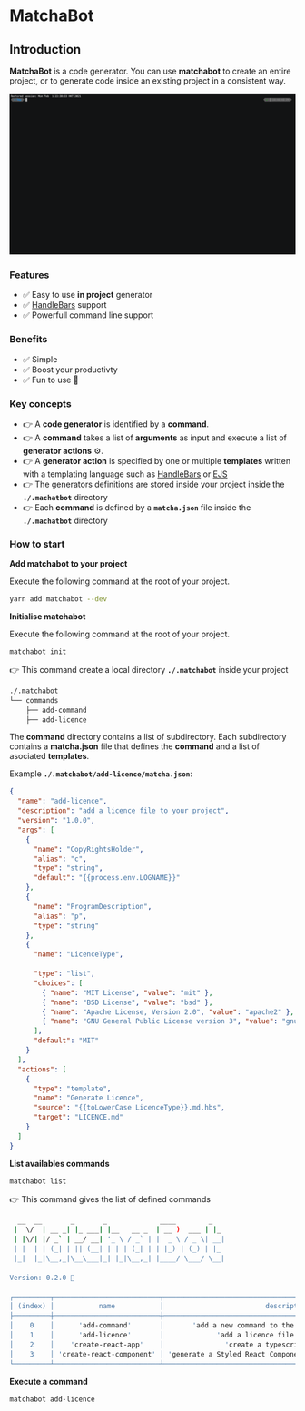 # MatchaBot

## Introduction

**MatchaBot** is a code generator. You can use **matchabot** to create an entire project, or to generate code inside an existing project in a consistent way.

![MatchaBot](./doc/matchabot.gif)

### Features

- ✅ Easy to use **in project** generator
- ✅ [HandleBars](https://handlebarsjs.com/) support
- ✅ Powerfull command line support

### Benefits

- ✅ Simple
- ✅ Boost your productivty
- ✅ Fun to use 🦄

### Key concepts

- 👉 A **code generator** is identified by a **command**.
- 👉 A **command** takes a list of **arguments** as input and execute a list of **generator actions** ⚙️.
- 👉 ️️A **generator action** is specified by one or multiple **templates** written with a templating language such as [HandleBars](https://handlebarsjs.com/) or [EJS](https://ejs.co/)
- 👉 The generators definitions are stored inside your project inside the **`./.machatbot`** directory
- 👉 Each **command** is defined by a **`matcha.json`** file inside the **`./.machatbot`** directory

### How to start

**Add matchabot to your project**

Execute the following command at the root of your project.

```bash
yarn add matchabot --dev
```

**Initialise matchabot**

Execute the following command at the root of your project.

```bash
matchabot init
```

👉 This command create a local directory **`./.matchabot`** inside your project

```bash
./.matchabot
└── commands
    ├── add-command
    ├── add-licence
```

The **command** directory contains a list of subdirectory. Each subdirectory contains a **matcha.json** file that defines the **command** and a list of asociated **templates**.

Example **`./.matchabot/add-licence/matcha.json`**:

```json
{
  "name": "add-licence",
  "description": "add a licence file to your project",
  "version": "1.0.0",
  "args": [
    {
      "name": "CopyRightsHolder",
      "alias": "c",
      "type": "string",
      "default": "{{process.env.LOGNAME}}"
    },
    {
      "name": "ProgramDescription",
      "alias": "p",
      "type": "string"
    },
    {
      "name": "LicenceType",

      "type": "list",
      "choices": [
        { "name": "MIT License", "value": "mit" },
        { "name": "BSD License", "value": "bsd" },
        { "name": "Apache License, Version 2.0", "value": "apache2" },
        { "name": "GNU General Public License version 3", "value": "gnu3" }
      ],
      "default": "MIT"
    }
  ],
  "actions": [
    {
      "type": "template",
      "name": "Generate Licence",
      "source": "{{toLowerCase LicenceType}}.md.hbs",
      "target": "LICENCE.md"
    }
  ]
}
```

**List availables commands**

```bash
matchabot list
```

👉 This command gives the list of defined commands

```bash
  __  __       _       _             ____        _
 |  \/  | __ _| |_ ___| |__   __ _  | __ )  ___ | |_
 | |\/| |/ _` | __/ __| '_ \ / _` | |  _ \ / _ \| __|
 | |  | | (_| | || (__| | | | (_| | | |_) | (_) | |_
 |_|  |_|\__,_|\__\___|_| |_|\__,_| |____/ \___/ \__|

Version: 0.2.0 🍵

┌─────────┬──────────────────────────┬──────────────────────────────────────────────────────────────┬─────────┬────────────────────────────────────────────────┐
│ (index) │           name           │                         description                          │ version │                    location                    │
├─────────┼──────────────────────────┼──────────────────────────────────────────────────────────────┼─────────┼────────────────────────────────────────────────┤
│    0    │      'add-command'       │       'add a new command to the .matchabot directory'        │ '1.0.0' │      './.matchabot/commands/add-command'       │
│    1    │      'add-licence'       │             'add a licence file to your project'             │ '1.0.0' │      './.matchabot/commands/add-licence'       │
│    2    │    'create-react-app'    │               'create a typescript react app'                │ '1.0.0' │    './.matchabot/commands/create-react-app'    │
│    3    │ 'create-react-component' │ 'generate a Styled React Component, and an associated story' │ '1.0.0' │ './.matchabot/commands/create-react-component' │
└─────────┴──────────────────────────┴──────────────────────────────────────────────────────────────┴─────────┴────────────────────────────────────────────────┘

```

**Execute a command**

```bash
matchabot add-licence
```
